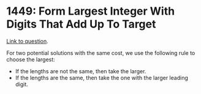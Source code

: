 # 1449: Form Largest Integer With Digits That Add Up To Target 

[Link to question](https://leetcode.com/problems/form-largest-integer-with-digits-that-add-up-to-target/). 

For two potential solutions with the same cost, 
we use the following rule to choose the largest: 
- If the lengths are not the same, then take the larger. 
- If the lengths are the same, then take the one with the larger leading digit. 